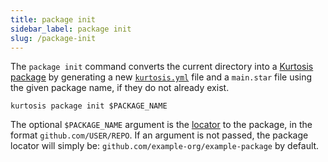 ```yaml
---
title: package init
sidebar_label: package init
slug: /package-init
---
```


The `package init` command converts the current directory into a [Kurtosis package][package] by generating a new [`kurtosis.yml`][kurtosis-yml] file and a `main.star` file using the given package name, if they do not already exist.

```
kurtosis package init $PACKAGE_NAME
```

The optional `$PACKAGE_NAME` argument is the [locator][locators] to the package, in the format `github.com/USER/REPO`. If an argument is not passed, the package locator will simply be: `github.com/example-org/example-package` by default.

[package]: ../advanced-concepts/packages.md
[kurtosis-yml]: ../advanced-concepts/kurtosis-yml.md
[locators]: ../advanced-concepts/locators.md
[executable-package]: ../advanced-concepts/packages.md#runnable-packages

